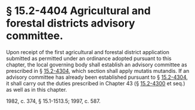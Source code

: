 # § 15.2-4404 Agricultural and forestal districts advisory committee.

<p>Upon receipt of the first agricultural and forestal district application submitted as permitted under an ordinance adopted pursuant to this chapter, the local governing body shall establish an advisory committee as prescribed in § <a href='http://law.lis.virginia.gov/vacode/15.2-4304/'>15.2-4304</a>, which section shall apply mutatis mutandis. If an advisory committee has already been established pursuant to § <a href='http://law.lis.virginia.gov/vacode/15.2-4304/'>15.2-4304</a>, it shall carry out the duties prescribed in Chapter 43 (§ <a href='http://law.lis.virginia.gov/vacode/15.2-4300/'>15.2-4300</a> et seq.) as well as in this chapter.</p><p>1982, c. 374, § 15.1-1513.5; 1997, c. 587.</p>